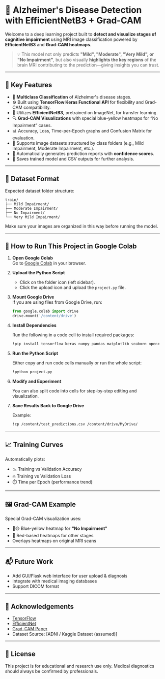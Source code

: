 
# 🧠 Alzheimer's Disease Detection with EfficientNetB3 + Grad-CAM

Welcome to a deep learning project built to **detect and visualize stages of cognitive impairment** using MRI image classification powered by **EfficientNetB3** and **Grad-CAM heatmaps**.

> 💡 This model not only predicts **"Mild", "Moderate", "Very Mild", or "No Impairment"**, but also visually **highlights the key regions** of the brain MRI contributing to the prediction—giving insights you can trust.

---

## 🚀 Key Features

- 🧠 **Multiclass Classification** of Alzheimer's disease stages.
- ⚙️ Built using **TensorFlow Keras Functional API** for flexibility and Grad-CAM compatibility.
- 🧰 Utilizes **EfficientNetB3**, pretrained on ImageNet, for transfer learning.
- 🔍 **Grad-CAM Visualizations** with special blue-yellow heatmaps for “No Impairment” cases.
- 📊 Accuracy, Loss, Time-per-Epoch graphs and Confusion Matrix for evaluation.
- 📁 Supports image datasets structured by class folders (e.g., Mild Impairment, Moderate Impairment, etc.).
- 🧪 Automatically generates prediction reports with **confidence scores**.
- 💾 Saves trained model and CSV outputs for further analysis.

---

## 📂 Dataset Format

Expected dataset folder structure:

```
train/
├── Mild Impairment/
├── Moderate Impairment/
├── No Impairment/
└── Very Mild Impairment/
```

Make sure your images are organized in this way before running the model.

---

## 🧪 How to Run This Project in Google Colab

1. **Open Google Colab**  
   Go to [Google Colab](https://colab.research.google.com) in your browser.

2. **Upload the Python Script**  
   - Click on the folder icon (left sidebar).  
   - Click the upload icon and upload the `project.py` file.

3. **Mount Google Drive**  
   If you are using files from Google Drive, run:

   ```python
   from google.colab import drive
   drive.mount('/content/drive')
   ```

4. **Install Dependencies**

   Run the following in a code cell to install required packages:

   ```bash
   !pip install tensorflow keras numpy pandas matplotlib seaborn opencv-python
   ```

5. **Run the Python Script**

   Either copy and run code cells manually or run the whole script:

   ```bash
   !python project.py
   ```

6. **Modify and Experiment**

   You can also split code into cells for step-by-step editing and visualization.

7. **Save Results Back to Google Drive**

   Example:

   ```bash
   !cp /content/test_predictions.csv /content/drive/MyDrive/
   ```

---

## 📈 Training Curves

Automatically plots:

- 📉 Training vs Validation Accuracy  
- 🔥 Training vs Validation Loss  
- ⏱️ Time per Epoch (performance trend)

---

## 🖼️ Grad-CAM Example

Special Grad-CAM visualization uses:

- 🔵🟡 Blue-yellow heatmap for **"No Impairment"**
- 🔴 Red-based heatmaps for other stages
- Overlays heatmaps on original MRI scans

---

## 📬 Future Work

- Add GUI/Flask web interface for user upload & diagnosis
- Integrate with medical imaging databases
- Support DICOM format

---

## 🙌 Acknowledgements

- [TensorFlow](https://www.tensorflow.org/)
- [EfficientNet](https://arxiv.org/abs/1905.11946)
- [Grad-CAM Paper](https://arxiv.org/abs/1610.02391)
- Dataset Source: [ADNI / Kaggle Dataset (assumed)]

---

## 📜 License

This project is for educational and research use only. Medical diagnostics should always be confirmed by professionals.
